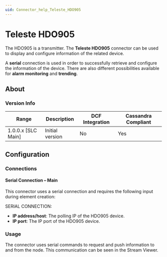 ```yaml
---
uid: Connector_help_Teleste_HDO905
---
```


# Teleste HDO905

The HDO905 is a transmitter. The **Teleste HDO905** connector can be used to display and configure information of the related device.

A **serial** connection is used in order to successfully retrieve and configure the information of the device. There are also different possibilities available for **alarm monitoring** and **trending**.

## About

### Version Info

| Range              | Description     | DCF Integration | Cassandra Compliant |
|--------------------|-----------------|-----------------|---------------------|
| 1.0.0.x [SLC Main] | Initial version | No              | Yes                 |

## Configuration

### Connections

#### Serial Connection – Main

This connector uses a serial connection and requires the following input during element creation:

SERIAL CONNECTION:

- **IP address/host**: The polling IP of the HDO905 device.
- **IP port**: The IP port of the HDO905 device.

### Usage

The connector uses serial commands to request and push information to and from the node. This communication can be seen in the Stream Viewer.
